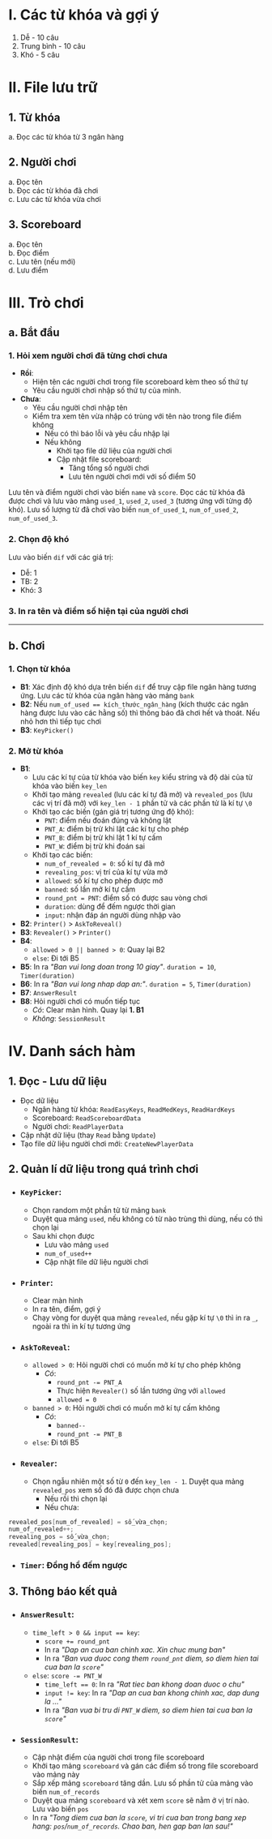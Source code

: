 # I. Các từ khóa và gợi ý  
1. Dễ - 10 câu  
2. Trung bình - 10 câu  
3. Khó - 5 câu  

# II. File lưu trữ  
## 1. Từ khóa  
a. Đọc các từ khóa từ 3 ngân hàng
## 2. Người chơi  
a. Đọc tên   
b. Đọc các từ khóa đã chơi  
c. Lưu các từ khóa vừa chơi  
## 3. Scoreboard
a. Đọc tên  
b. Đọc điểm  
c. Lưu tên (nếu mới)  
d. Lưu điểm  

# III. Trò chơi  
## a. Bắt đầu  
### 1. Hỏi xem người chơi đã từng chơi chưa  
  * **Rồi**:
    * Hiện tên các người chơi trong file scoreboard kèm theo số thứ tự
    * Yêu cầu người chơi nhập số thứ tự của mình.  
  * **Chưa**:
    * Yêu cầu người chơi nhập tên
    * Kiểm tra xem tên vừa nhập có trùng với tên nào trong file điểm không
      * Nếu có thì báo lỗi và yêu cầu nhập lại
      * Nếu không
        * Khởi tạo file dữ liệu của người chơi
        * Cập nhật file scoreboard:
          * Tăng tổng số người chơi
          * Lưu tên người chơi mới với số điểm 50 
  
Lưu tên và điểm người chơi vào biến `name` và `score`. Đọc các từ khóa đã được chơi và lưu vào mảng `used_1`, `used_2`, `used_3` (tương ứng với từng độ khó). Lưu số lượng từ đã chơi vào biến `num_of_used_1`, `num_of_used_2`, `num_of_used_3`.    
  
  
### 2. Chọn độ khó  
Lưu vào biến `dif` với các giá trị:
  * Dễ: 1
  * TB: 2
  * Khó: 3  
  
  
### 3. In ra tên và điểm số hiện tại của người chơi  
  
  
---
## b. Chơi
### 1. Chọn từ khóa
  * **B1**: Xác định độ khó dựa trên biến `dif` để truy cập file ngân hàng tương ứng. Lưu các từ khóa của ngân hàng vào mảng `bank`  
  * **B2**: Nếu `num_of_used == kích_thước_ngân_hàng` (kích thước các ngân hàng được lưu vào các hằng số) thì thông báo đã chơi hết và thoát. Nếu nhỏ hơn thì tiếp tục chơi  
  * **B3**: `KeyPicker()`  
  
### 2. Mở từ khóa  
  * **B1**:
    * Lưu các kí tự của từ khóa vào biến `key` kiểu string và độ dài của từ khóa vào biến `key_len`  
    * Khởi tạo mảng `revealed` (lưu các kí tự đã mở) và `revealed_pos` (lưu các vị trí đã mở) với `key_len - 1` phần tử và các phần tử là kí tự `\0`  
    * Khởi tạo các biến (gán giá trị tương ứng độ khó):
      * `PNT`: điểm nếu đoán đúng và không lật
      * `PNT_A`: điểm bị trừ khi lật các kí tự cho phép
      * `PNT_B`: điểm bị trừ khi lật 1 kí tự cấm
      * `PNT_W`: điểm bị trừ khi đoán sai  
    * Khởi tạo các biến:
      * `num_of_revealed = 0`: số kí tự đã mở  
      * `revealing_pos`: vị trí của kí tự vừa mở  
      * `allowed`: số kí tự cho phép được mở  
      * `banned`: số lần mở kí tự cấm  
      * `round_pnt = PNT`: điểm số có được sau vòng chơi  
      * `duration`: dùng để đếm ngược thời gian  
      * `input`: nhận đáp án người dùng nhập vào  
  * **B2**: `Printer()` \> `AskToReveal()`    
  * **B3**: `Revealer()` \> `Printer()`    
  * **B4**:
    * `allowed > 0 || banned > 0`: Quay lại B2
    * `else`: Đi tới B5
  * **B5**: In ra *"Ban vui long doan trong 10 giay"*. `duration = 10`, `Timer(duration)`  
  * **B6**: In ra *"Ban vui long nhap dap an:"*. `duration = 5`, `Timer(duration)`  
  * **B7**: `AnswerResult`  
  * **B8**: Hỏi người chơi có muốn tiếp tục
    * *Có*: Clear màn hình. Quay lại **1. B1**
    * *Không*: `SessionResult`  
  
  
  
# IV. Danh sách hàm
  
## 1. Đọc - Lưu dữ liệu
  * Đọc dữ liệu
    * Ngân hàng từ khóa: `ReadEasyKeys`, `ReadMedKeys`, `ReadHardKeys`
    * Scoreboard: `ReadScoreboardData`
    * Người chơi: `ReadPlayerData`  
  * Cập nhật dữ liệu (thay `Read` bằng `Update`)  
  * Tạo file dữ liệu người chơi mới: `CreateNewPlayerData`    
  

## 2. Quản lí dữ liệu trong quá trình chơi
  * ### `KeyPicker`:
    * Chọn random một phần tử từ mảng `bank`
    * Duyệt qua mảng `used`, nếu không có từ nào trùng thì dùng, nếu có thì chọn lại  
    * Sau khi chọn được
      * Lưu vào mảng `used`
      * `num_of_used++`  
      * Cập nhật file dữ liệu người chơi  
  
  * ### `Printer`:
    * Clear màn hình
    * In ra tên, điểm, gợi ý
    * Chạy vòng for duyệt qua mảng `revealed`, nếu gặp kí tự `\0` thì in ra `_`, ngoài ra thì in kí tự tương ứng
  
  * ### `AskToReveal`:
    * `allowed > 0`: Hỏi người chơi có muốn mở kí tự cho phép không  
      * *Có*:
        * `round_pnt -= PNT_A`  
        * Thực hiện `Revealer()` số lần tương ứng với `allowed`  
        * `allowed = 0`  
     * `banned > 0`: Hỏi người chơi có muốn mở kí tự cấm không  
       * *Có*:
         * `banned--`  
         * `round_pnt -= PNT_B`  
     * `else`: Đi tới B5 
  
  * ### `Revealer`:
    * Chọn ngẫu nhiên một số từ `0` đến `key_len - 1`. Duyệt qua mảng `revealed_pos` xem số đó đã được chọn chưa  
      * Nếu rồi thì chọn lại  
      * Nếu chưa:  
```c
revealed_pos[num_of_revealed] = số_vừa_chọn;
num_of_revealed++;
revealing_pos = số_vừa_chọn;
revealed[revealing_pos] = key[revealing_pos];
```  
  
  * ### `Timer`: Đồng hồ đếm ngược  
  
  
## 3. Thông báo kết quả

  * ### `AnswerResult`:  
    * `time_left > 0 && input == key`:
      * `score += round_pnt`
      * In ra *"Dap an cua ban chinh xac. Xin chuc mung ban"* 
      * In ra *"Ban vua duoc cong them `round_pnt` diem, so diem hien tai cua ban la `score`"*
    * `else`: `score -= PNT_W`
      * `time_left == 0`: In ra *"Rat tiec ban khong doan duoc o chu"*
      * `input != key`: In ra *"Dap an cua ban khong chinh xac, dap dung la ..."* 
      *  In ra *"Ban vua bi tru di `PNT_W` diem, so diem hien tai cua ban la `score`"*  
  
  * ### `SessionResult`:
    * Cập nhật điểm của người chơi trong file scoreboard
    * Khởi tạo mảng `scoreboard` và gán các điểm số trong file scoreboard vào mảng này
    * Sắp xếp mảng `scoreboard` tăng dần. Lưu số phần tử của mảng vào biến `num_of_records`
    * Duyệt qua mảng `scoreboard` và xét xem `score` sẽ nằm ở vị trí nào. Lưu vào biến `pos` 
    * In ra *"Tong diem cua ban la `score`, vi tri cua ban trong bang xep hang: `pos`/`num_of_records`. Chao ban, hen gap ban lan sau!"*  













